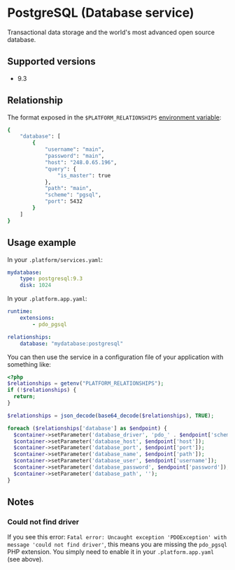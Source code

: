 # PostgreSQL (Database service)

Transactional data storage  and the world's most advanced open source database.

## Supported versions

* 9.3

## Relationship

The format exposed in the ``$PLATFORM_RELATIONSHIPS`` [environment variable](reference/environment-variables.md):

```bash
{
    "database": [
        {
            "username": "main",
            "password": "main",
            "host": "248.0.65.196",
            "query": {
                "is_master": true
            },
            "path": "main",
            "scheme": "pgsql",
            "port": 5432
        }
    ]
}
```

## Usage example

In your ``.platform/services.yaml``:

```yaml
mydatabase:
    type: postgresql:9.3
    disk: 1024
```

In your ``.platform.app.yaml``:

```yaml
runtime:
    extensions:
        - pdo_pgsql

relationships:
    database: "mydatabase:postgresql"
```

You can then use the service in a configuration file of your application with something like:

```php
<?php
$relationships = getenv("PLATFORM_RELATIONSHIPS");
if (!$relationships) {
  return;
}

$relationships = json_decode(base64_decode($relationships), TRUE);

foreach ($relationships['database'] as $endpoint) {
  $container->setParameter('database_driver', 'pdo_' . $endpoint['scheme']);
  $container->setParameter('database_host', $endpoint['host']);
  $container->setParameter('database_port', $endpoint['port']);
  $container->setParameter('database_name', $endpoint['path']);
  $container->setParameter('database_user', $endpoint['username']);
  $container->setParameter('database_password', $endpoint['password']);
  $container->setParameter('database_path', '');
}
```

## Notes

### Could not find driver

If you see this error: ``Fatal error: Uncaught exception 'PDOException' with message 'could not find driver'``, 
this means you are missing the ``pdo_pgsql`` PHP extension. You simply need to enable it in your ``.platform.app.yaml``
(see above).
